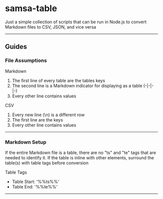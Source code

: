 # samsa-table

Just a simple collection of scripts that can be run in Node.js to convert Markdown files to CSV, JSON, and vice versa

---

## Guides
### File Assumptions
Markdown
1. The first line of every table are the tables keys
2. The second line is a Markdown indicator for displaying as a table (-|-|-|-)
3. Every other line contains values

CSV
1. Every new line (\n) is a different row
2. The first line are the keys
3. Every other line contains values

---

### Markdown Setup

If the entire Markdown file is a table, there are no "ts" and "te" tags that are needed to identify it. If the table is inline with other elements, surround the table(s) with table tags before conversion

Table Tags
- Table Start: '\%\%ts\%\%'
- Table End: '\%\%te\%\%'

---
